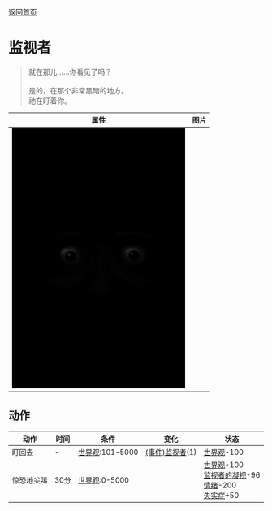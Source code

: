 [返回首页](index.md)  
# 监视者  
> 就在那儿……你看见了吗？<br><br>是的，在那个非常黑暗的地方。<br>祂在盯着你。  
  
  属性  |   图片   
 ----  |  ----:   
   |  ![](Sprite/Watcher1.png)   
  
## 动作  
动作  |  时间  |  条件  |  变化  |  状态  
----  |  ----  |  ----  |  ----  |  ----  
盯回去  |  -  |  [世界观](Structure.md):101-5000  |  [(事件)监视者](Event_WatchedExperience1b.md)(1)  |  [世界观](Structure.md)-100  
惊恐地尖叫  |  30分  |  [世界观](Structure.md):0-5000  |    |  [世界观](Structure.md)-100<br>[监视者的凝视](WatchersGlare.md)-96<br>[情绪](Morale.md)-200<br>[失实症](Derealization.md)+50  
